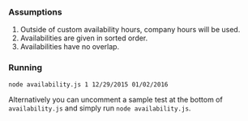 ### Assumptions
1. Outside of custom availability hours, company hours will be used.
2. Availabilities are given in sorted order.
3. Availabilities have no overlap.

### Running

```shell
node availability.js 1 12/29/2015 01/02/2016
```

Alternatively you can uncomment a sample test at the bottom of `availability.js` and simply run `node availability.js`.